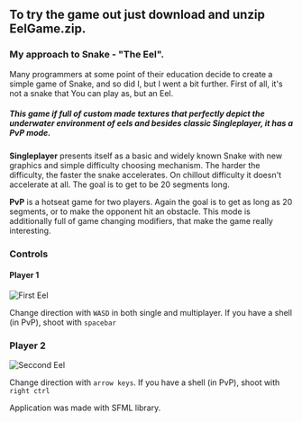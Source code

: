 ## To try the game out just download and unzip EelGame.zip.

### My approach to Snake - "The Eel".
Many programmers at some point of their education decide to create a simple game of Snake, and so did I, but I went a bit further. First of all, it's not a snake that You can play as, but an Eel.

##### This game if full of custom made textures that perfectly depict the underwater environment of eels and besides classic Singleplayer, it has a PvP mode.

**Singleplayer** presents itself as a basic and widely known Snake with new graphics and simple difficulty choosing mechanism. The harder the difficulty, the faster the snake accelerates. On chillout difficulty it doesn't accelerate at all. The goal is to get to be 20 segments long.

**PvP** is a hotseat game for two players. Again the goal is to get as long as 20 segments, or to make the opponent hit an obstacle. This mode is additionally full of game changing modifiers, that make the game really interesting.

### Controls

#### Player 1
![First Eel](https://github.com/TGrochowski87/EnhancedSnakeGame/blob/master/mdImages/snake1.jpg)

Change direction with `WASD` in both single and multiplayer.
If you have a shell (in PvP), shoot with `spacebar`

### Player 2
![Seccond Eel](https://github.com/TGrochowski87/EnhancedSnakeGame/blob/master/mdImages/snake2.jpg)

Change direction with `arrow keys`.
If you have a shell (in PvP), shoot with `right ctrl`

Application was made with SFML library.